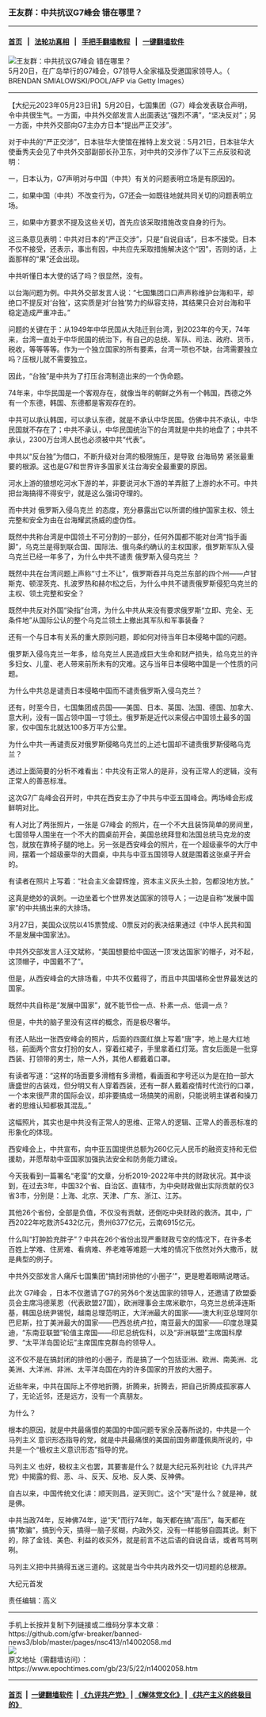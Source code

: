 ### 王友群：中共抗议G7峰会 错在哪里？
------------------------

#### [首页](https://github.com/gfw-breaker/banned-news3/blob/master/README.md) &nbsp;&nbsp;|&nbsp;&nbsp; [法轮功真相](https://github.com/begood0513/basic/blob/master/README.md)  &nbsp;&nbsp;|&nbsp;&nbsp; [手把手翻墙教程](https://github.com/gfw-breaker/guides/wiki)  &nbsp;&nbsp;|&nbsp;&nbsp; [一键翻墙软件](https://github.com/gfw-breaker/nogfw/blob/master/README.md)  



<div><img alt="王友群：中共抗议G7峰会 错在哪里？" class="attachment-djy_600_400 size-djy_600_400 wp-post-image" src="https://i.epochtimes.com/assets/uploads/2023/05/id14002060-904bb8b00269a42a7bbbefbf58365e07@1200x1200-600x400.jpg"/>
<div class="caption">
 5月20日，在广岛举行的G7峰会，G7领导人全家福及受邀国家领导人。（ BRENDAN SMIALOWSKI/POOL/AFP via Getty Images）
</div></div><hr/>


<div><p>
 【大纪元2023年05月23日讯】5月20日，七国集团（G7）峰会发表联合声明，令中共很生气。一方面，中共外交部发言人出面表达“强烈不满”，“坚决反对”；另一方面，中共外交部向G7主办方日本“提出严正交涉”。
</p>
<p style="font-weight: 400;">
 对于中共的“严正交涉”，日本驻华大使馆在推特上发文说：5月21日，日本驻华大使垂秀夫会见了中共外交部副部长孙卫东，对中共的交涉作了以下三点反驳和说明：
</p>
<p style="font-weight: 400;">
 一，日本认为，G7声明对与中国（中共）有关的问题表明立场是有原因的。
</p>
<p style="font-weight: 400;">
 二，如果中国（中共）不改变行为，G7还会一如既往地就共同关切的问题表明立场。
</p>
<p style="font-weight: 400;">
 三，如果中方要求不提及这些关切，首先应该采取措施改变自身的行为。
</p>
<p style="font-weight: 400;">
 这三条意见表明：中共对日本的“严正交涉”，只是“自说自话”，日本不接受。日本不仅不接受，还表示，事出有因，中共应先采取措施解决这个“因”，否则的话，上面那样的“果”还会出现。
</p>
<p style="font-weight: 400;">
 中共听懂日本大使的话了吗？很显然，没有。
</p>
<p style="font-weight: 400;">
 以台海问题为例。中共外交部发言人说：“七国集团口口声声称维护台海和平，却绝口不提反对‘台独’，这实质是对‘台独’势力的纵容支持，其结果只会对台海和平稳定造成严重冲击。”
</p>
<p style="font-weight: 400;">
 问题的关键在于：从1949年中华民国从大陆迁到台湾，到2023年的今天，74年来，台湾一直处于中华民国的统治下，有自己的总统、军队、司法、政府、货币，税收，等等等等。作为一个独立国家的所有要素，台湾一项也不缺，台湾需要独立吗？压根儿就不需要独立。
</p>
<p style="font-weight: 400;">
 因此，“台独”是中共为了打压台湾制造出来的一个伪命题。
</p>
<p style="font-weight: 400;">
 74年来，中华民国是一个客观存在，就像当年的朝鲜之外有一个韩国，西德之外有一个东德，韩国、东德都是客观存在的。
</p>
<p style="font-weight: 400;">
 中共可以承认韩国，可以承认东德，就是不承认中华民国。仿佛中共不承认，中华民国就不存在了；中共不承认，中华民国统治下的台湾就是中共的地盘了；中共不承认，2300万台湾人民也必须被中共“代表”。
</p>
<p style="font-weight: 400;">
 中共以“反台独”为借口，不断升级对台湾的极限施压，是导致
 <ok href="https://www.epochtimes.com/gb/tag/%E5%8F%B0%E6%B5%B7%E5%B1%80%E5%8A%BF.html">
  台海局势
 </ok>
 紧张最重要的根源。这也是G7和世界许多国家关注台海安全最重要的原因。
</p>
<p style="font-weight: 400;">
 河水上游的狼想吃河水下游的羊，非要说河水下游的羊弄脏了上游的水不可。中共把台海搞得不得安宁，就是这么强词夺理的。
</p>
<p style="font-weight: 400;">
 而中共对
 <ok href="https://www.epochtimes.com/gb/tag/%E4%BF%84%E7%BD%97%E6%96%AF%E5%85%A5%E4%BE%B5%E4%B9%8C%E5%85%8B%E5%85%B0.html">
  俄罗斯入侵乌克兰
 </ok>
 的态度，充分暴露出它以所谓的维护国家主权、领土完整和安全为由在台海耀武扬威的虚伪性。
</p>
<p style="font-weight: 400;">
 既然中共称台湾是中国领土不可分割的一部分，任何外国都不能对台湾“指手画脚”，乌克兰是得到联合国、国际法、俄乌条约确认的主权国家，俄罗斯军队入侵乌克兰已经一年多了，为什么中共不谴责
 <ok href="https://www.epochtimes.com/gb/tag/%E4%BF%84%E7%BD%97%E6%96%AF%E5%85%A5%E4%BE%B5%E4%B9%8C%E5%85%8B%E5%85%B0.html">
  俄罗斯入侵乌克兰
 </ok>
 ？
</p>
<p style="font-weight: 400;">
 既然中共在台湾问题上声称“寸土不让”，俄罗斯吞并乌克兰东部的四个州——卢甘斯克、顿涅茨克、扎波罗热和赫尔松之后，为什么中共不谴责俄罗斯侵犯乌克兰的主权、领土完整和安全？
</p>
<p style="font-weight: 400;">
 既然中共反对外国“染指”台湾，为什么中共从来没有要求俄罗斯“立即、完全、无条件地”从国际公认的整个乌克兰领土上撤出其军队和军事装备？
</p>
<p style="font-weight: 400;">
 还有一个与日本有关系的重大原则问题，即如何对待当年日本侵略中国的问题。
</p>
<p style="font-weight: 400;">
 俄罗斯入侵乌克兰一年多，给乌克兰人民造成巨大生命和财产损失，给乌克兰的许多妇女、儿童、老人带来前所未有的灾难。这与当年日本侵略中国是一个性质的问题。
</p>
<p style="font-weight: 400;">
 为什么中共总是谴责日本侵略中国而不谴责俄罗斯入侵乌克兰？
</p>
<p style="font-weight: 400;">
 还有，时至今日，七国集团成员国——美国、日本、英国、法国、德国、加拿大、意大利，没有一国占领中国一寸领土。俄罗斯是近代以来侵占中国领土最多的国家，仅中国东北就达100多万平方公里。
</p>
<p style="font-weight: 400;">
 为什么中共一再谴责反对俄罗斯侵略乌克兰的上述七国却不谴责俄罗斯侵略乌克兰？
</p>
<p style="font-weight: 400;">
 透过上面简要的分析不难看出：中共没有正常人的是非，没有正常人的逻辑，没有正常人的善恶标准。
</p>
<p style="font-weight: 400;">
 这次G7广岛峰会召开时，中共在西安主办了中共与中亚五国峰会。两场峰会形成鲜明对比。
</p>
<p style="font-weight: 400;">
 有人对比了两张照片，一张是
 <ok href="https://www.epochtimes.com/gb/tag/g7%E5%B3%B0%E4%BC%9A.html">
  G7峰会
 </ok>
 的照片，在一个不大且装饰简单的房间里，七国领导人围坐在一个不大的圆桌前开会，美国总统拜登和法国总统马克龙的皮包，就放在靠椅子腿的地上。另一张是西安峰会的照片，在一个超级豪华的大厅中间，摆着一个超级豪华的大圆桌，中共与中亚五国领导人就是围着这张桌子开会的。
</p>
<p style="font-weight: 400;">
 有读者在照片上写着：“社会主义金碧辉煌，资本主义灰头土脸，包都没地方放。”
</p>
<p style="font-weight: 400;">
 这真是绝妙的讽刺。一边坐着七个世界发达国家的领导人；一边是自称“发展中国家”的中共搞出来的大排场。
</p>
<p style="font-weight: 400;">
 3月27日，美国众议院以415票赞成、0票反对的表决结果通过《中华人民共和国不是发展中国家法》。
</p>
<p style="font-weight: 400;">
 中共外交部发言人汪文斌称，“美国想要给中国送一顶‘发达国家’的帽子，对不起，这顶帽子，中国戴不了”。
</p>
<p style="font-weight: 400;">
 但是，从西安峰会的大排场看，中共不仅戴得了，而且中共国堪称全世界最发达的国家。
</p>
<p style="font-weight: 400;">
 既然中共自称是“发展中国家”，就不能节俭一点、朴素一点、低调一点？
</p>
<p style="font-weight: 400;">
 但是，中共的脑子里没有这样的概念，而是极尽奢华。
</p>
<p style="font-weight: 400;">
 有还人贴出一张西安峰会的照片，后面的四面红旗上写着“唐”字，地上是大红地毯，前面两个宫女打扮的女人，穿着红裙子，手里拿着红灯笼。宫女后面是一批穿西装、打领带的男士，除一人外，其他人都戴着口罩。
</p>
<p style="font-weight: 400;">
 有读者写道：“这样的场面要多滑稽有多滑稽，看画面和字号还以为是在拍一部大唐盛世的古装戏，但分明又有人穿着西装，还有一群人戴着疫情时代流行的口罩，一个本来很严肃的国际会议，却非要搞成一场搞笑的闹剧，只能说明主谋者和操刀者的思维认知都极其混乱。”
</p>
<p style="font-weight: 400;">
 这幅照片，其实也是中共没有正常人的思维、正常人的逻辑、正常人的善恶标准的形象化的体现。
</p>
<p style="font-weight: 400;">
 西安峰会上，中共宣布，向中亚五国提供总额为260亿元人民币的融资支持和无偿援助，并愿帮助中亚国家加强执法安全和防务能力建设。
</p>
<p style="font-weight: 400;">
 今天我看到一篇署名“老蛮”的文章，分析2019-2022年中共的财政状况。其中谈到，在过去3年，中国32个省、自治区、直辖市，为中央财政做出实际贡献的仅3省3市，分别是：上海、北京、天津、广东、浙江、江苏。
</p>
<p style="font-weight: 400;">
 其他26个省份，全部是负值，不仅没有贡献，还倒吃中央财政的救济。其中，广西2022年吃救济5432亿元，贵州6377亿元，云南6915亿元。
</p>
<p style="font-weight: 400;">
 什么叫“打肿脸充胖子”？中共在26个省份出现严重财政亏空的情况下，在许多老百姓上学难、住房难、看病难、养老难等难题一大堆的情况下依然对外大撒币，就是典型的例子。
</p>
<p style="font-weight: 400;">
 中共外交部发言人痛斥七国集团“搞封闭排他的‘小圈子’”，更是瞪着眼睛说瞎话。
</p>
<p style="font-weight: 400;">
 此次
 <ok href="https://www.epochtimes.com/gb/tag/g7%E5%B3%B0%E4%BC%9A.html">
  G7峰会
 </ok>
 ，日本不仅邀请了G7的另外6个发达国家的领导人，还邀请了欧盟委员会主席冯德莱恩（代表欧盟27国），欧洲理事会主席米歇尔，乌克兰总统泽连斯基，韩国总统尹锡悦，越南总理范明正，大洋洲最大的国家——澳大利亚总理阿尔巴尼斯，拉丁美洲最大的国家——巴西总统卢拉，南亚最大的国家——印度总理莫迪，“东南亚联盟”轮值主席国——印尼总统佐科，以及“非洲联盟”主席国科摩罗、“太平洋岛国论坛”主席国库克群岛的领导人。
</p>
<p style="font-weight: 400;">
 这不仅不是在搞封闭的排他的小圈子，而是搞了一个包括亚洲、欧洲、南美洲、北美洲、大洋洲、非洲、太平洋岛国在内的许多国家的开放的大圈子。
</p>
<p style="font-weight: 400;">
 近些年来，中共在国际上不停地折腾，折腾来，折腾去，把自己折腾成孤家寡人了，无论近邻，还是远方，没有一个真朋友。
</p>
<p style="font-weight: 400;">
 为什么？
</p>
<p style="font-weight: 400;">
 根本的原因，就是中共最痛恨的美国的中国问题专家余茂春所说的，中共是一个
 <ok href="https://www.epochtimes.com/gb/tag/%E9%A9%AC%E5%88%97%E4%B8%BB%E4%B9%89.html">
  马列主义
 </ok>
 意识形态指导的党，就是中共最痛恨的美国前国务卿蓬佩奥所说的，中共是一个“极权主义意识形态”指导的党。
</p>
<p style="font-weight: 400;">
 <ok href="https://www.epochtimes.com/gb/tag/%E9%A9%AC%E5%88%97%E4%B8%BB%E4%B9%89.html">
  马列主义
 </ok>
 也好，极权主义也罢，其要害是什么？就是大纪元系列社论《九评共产党》中揭露的假、恶、斗、反天、反地、反人类、反神佛。
</p>
<p style="font-weight: 400;">
 自古以来，中国传统文化讲：顺天则昌，逆天则亡。这个“天”是什么？就是神，就是佛。
</p>
<p style="font-weight: 400;">
 中共当政74年，反神佛74年，逆“天”而行74年，每天都在搞“高压”，每天都在搞“欺骗”，搞到今天，搞得一脑子浆糊，内政外交，没有一样能够自圆其说。剩下的，除了金钱、美色、利益的收买外，就是前言不达后语的自说自话，或者骂骂咧咧。
</p>
<p style="font-weight: 400;">
 马列主义把中共搞得五迷三道的。这就是当今中共内政外交一切问题的总根源。
</p>
<p style="font-weight: 400;">
 大纪元首发
</p>
<p style="font-weight: 400;">
 责任编辑：高义
</p>
</div>
<hr/>
手机上长按并复制下列链接或二维码分享本文章：<br/>
https://github.com/gfw-breaker/banned-news3/blob/master/pages/nsc413/n14002058.md <br/>
<a href='https://github.com/gfw-breaker/banned-news3/blob/master/pages/nsc413/n14002058.md'><img src='https://github.com/gfw-breaker/banned-news3/blob/master/pages/nsc413/n14002058.md.png'/></a> <br/>
原文地址（需翻墙访问）：https://www.epochtimes.com/gb/23/5/22/n14002058.htm


------------------------
#### [首页](https://github.com/gfw-breaker/banned-news3/blob/master/README.md) &nbsp;|&nbsp; [一键翻墙软件](https://github.com/gfw-breaker/nogfw/blob/master/README.md) &nbsp;| [《九评共产党》](https://github.com/gfw-breaker/9ping.md/blob/master/README.md#九评之一评共产党是什么) | [《解体党文化》](https://github.com/gfw-breaker/jtdwh.md/blob/master/README.md) | [《共产主义的终极目的》](https://github.com/gfw-breaker/gczydzjmd.md/blob/master/README.md)


<img src='http://gfw-breaker.win/banned-news3/pages/nsc413/n14002058.md' width='0px' height='0px'/>